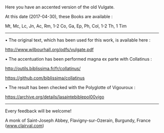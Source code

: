 Here you have an accented version of the old Vulgate.

At this date (2017-04-30), these Books are available :

Mt, Mc, Lc, Jn, Ac, Rm, 1-2 Co, Ga, Ep, Ph, Col, 1-2 Th, 1 Tim

------------

• The original text, which has been used for this work, is available here :

http://www.wilbourhall.org/pdfs/vulgate.pdf

• The accentuation has been performed magna ex parte with Collatinus :

http://outils.biblissima.fr/fr/collatinus/

https://github.com/biblissima/collatinus

• The result has been checked with the Polyglotte of Vigouroux :

https://archive.org/details/lasaintebiblepol00vigo

------------

Every feedback will be welcome!

A monk of Saint-Joseph Abbey, Flavigny-sur-Ozerain, Burgundy, France (www.clairval.com)
